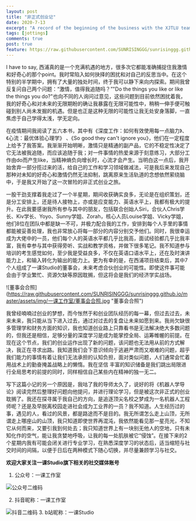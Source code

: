 ```yaml
---
layout: post
title: "非正式创业记"
date: 2020-7-13
excerpt: "A record of the beginning of the business with the XJTLU team. "
tags: [jottings]
comments: true
post: true
feature: https://raw.githubusercontent.com/SUNRISINGGG/sunrisinggg.github.io/master/assets/img/一课工作室/一课工作室logo.jpg
---
```



I have to say, 西浦真的是一个充满机遇的地方，很多次它都能准确捕捉住我激情和好奇心的那个point。我时常陷入如何抉择的困扰和对自己的反思当中。在这个特别的半学期中，拥有了大量的独处时间，终于我可以静下来向内探索。期间我曾反复问自己两个问题：“激情，值得我追随吗？”"Do the things you like or like the things you do?"也向不同的人询问过意见，这些问题到目前依然困扰着我，我的好奇心和对未来的无限期盼的确让我暴露在无限可能性中，稍稍一伸手便可触碰到别人尚未发掘的机遇。但是也正是这种无限的可能性让我无处安身落脚，一直焦虑于自己学得太浅，学无定向。

在疫情期间我阅读了五六本书，其中有《深度工作：如何有效使用每一点脑力》、《心流：最优体验心理学》 、《So good they can't ignore you》，他们在一定程度上给予了我答案。我渐渐开始明晰，激情只是精通的副产品，它的不稳定性决定了它无法被我追随，而应该追随于我；对一件事情的热爱来源于刻意练习，大部分工作由do而产生like，当精神熵负向增长时，心流才会产生。当明白这一点后，我开始舍弃一部分揽过来的活，给自己的工作和学习领域做减法，可是我后来发现自己那种对未知的好奇心和激情仍然无法抑制，跳离原来生活轨道的念想依然萦绕脑中，于是我又开始了这一次冒险的非正式创业之旅。

一股干劲支撑着我走过了一个半星期，期间收获确实良多，无论是在组织策划，还是分工安排上，还是待人接物上，亦或是应变能力、英语水平上，我都有极大的提升。在此我要感谢我所有参与其中的朋友，包括联合创始人Siri，合伙人Chris学长、Kiv学长、Yoyo、Sunny学姐、Zorah，核心人员Louise学姐、Vicky学姐，他们8位在团队中都是缺一不可，并极力配合我的工作，安排到每个人手里的事情都能被妥善处理，我也非常放心将每一部分的内容分别交予他们。同时，我很幸运成为大佬中的一员，他们每个人的英语水平都几乎比我高，面试经验都几乎比我丰富，我有幸参与其中获得旁听、实战和教学资格，并做下很多笔记。我不知道参与培训的考生感觉如何，至少我是受益良多，不仅在英语口语水平上，还在及时演讲能力上，和输入转化为输出的能力上。更为有幸的是，在西浦项目结束后，其中7个人组成了一课Studio的董事会，未来考虑合伙创业的可能性。即使这件事可能会由于学业繁忙、资源欠缺等原因耽搁，但这将会是我们的经济学实战场。

![董事会合照] (https://raw.githubusercontent.com/SUNRISINGGG/sunrisinggg.github.io/master/assets/img/一课工作室/董事会合照.jpg "董事会合照")

我曾经喃喃过创业的梦想，而今怅然于和创业团队经历的每一幕，但过去过去，未来未来，我只能从当下进入过去，通过对过去的复盘让未来如愿到来。我尚欠缺很多管理学和财务方面的知识，我也知道创业路上只靠看书是无法解决绝大多数问题的，但我还是相信，足够分量的深度学习是成为能掌控全局、运筹帷幄的前提。在现在这个节点，我们的创业运作出现了新的问题，该问题也无法用从前的方式解决，我正在寻求出路。我知道我们会下意识倾向于逃避严肃而又艰难的问题，超乎我们能力的事情有着让我们无法承担的认知负担，面对类似问题，人们通常会忙着用战术上的勤奋掩盖战略上的懒惰。我在坚信 丰富的知识储备是我们跳出局限进行全局思考的前提的同时，同样相信自己某些内在精神的独一无二。

写下这篇小记的另一个原因是，我咕了我的导师太久了，说好的将《机器人学导论》阅读完然后整理好问题向他提问，并进行理论学习，但是被这次非正式的创业耽搁了。我还在探寻属于我自己的方向，是追逐顶尖名校之梦成为一名机器人工程师呢？还是及早脱离校园走进社会成为工业界的一员？我不知道。人生经历过的事，遇见的人，看过的风景，都是路途而不是目的。我无所谓怎么走上山顶，无所谓走上哪座山的山顶，我只知道即使世界再混沌，我依然能看见那一星亮光，不知它从何而来，又要引我到何处去；我只知道世界上有一块别无他人的空地，只有未知化作的空气，能让我贪婪地呼吸，让我的每一处肌肤被它“侵蚀”。在接下来的2个星期内我有可能会闭关进行专业学习，在熟悉深度学习的状态后，适当缩短与社交时间的间隔，以便于日后在两种模式下随心切换，并尽量兼顾学习与社交。

**欢迎大家关注一课Studio旗下相关的社交媒体账号**

1. 公众号：一课工作室

![公众号二维码](https://raw.githubusercontent.com/SUNRISINGGG/sunrisinggg.github.io/master/assets/img/一课工作室/一课工作室公众号.jpg "公众号二维码")

2. 抖音昵称：一课工作室

![抖音二维码](https://raw.githubusercontent.com/SUNRISINGGG/sunrisinggg.github.io/master/assets/img/一课工作室/一课工作室抖音.jpg "抖音二维码")
3. b站昵称：一课Studio

